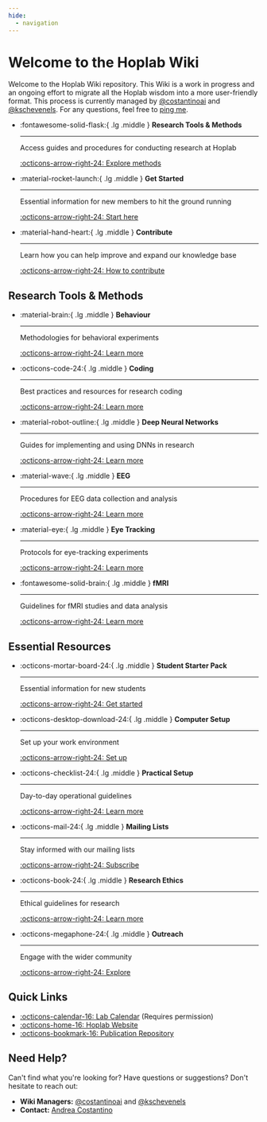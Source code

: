 ```yaml
---
hide:
  - navigation
---
```


# Welcome to the Hoplab Wiki

Welcome to the Hoplab Wiki repository. This Wiki is a work in progress and an ongoing effort to migrate all the Hoplab wisdom into a more user-friendly format. This process is currently managed by [@costantinoai](https://github.com/costantinoai) and [@kschevenels](https://github.com/kschevenels). For any questions, feel free to [ping me](mailto:andreaivan.costantino@kuleuven.be).

<div class="grid cards" markdown>

-   :fontawesome-solid-flask:{ .lg .middle } __Research Tools & Methods__

    ---

    Access guides and procedures for conducting research at Hoplab

    [:octicons-arrow-right-24: Explore methods](research-tools-methods.md)

-   :material-rocket-launch:{ .lg .middle } __Get Started__

    ---

    Essential information for new members to hit the ground running

    [:octicons-arrow-right-24: Start here](get-started/index.md)

-   :material-hand-heart:{ .lg .middle } __Contribute__

    ---

    Learn how you can help improve and expand our knowledge base

    [:octicons-arrow-right-24: How to contribute](contribute.md)

</div>

## Research Tools & Methods

<div class="grid cards" markdown>

-   :material-brain:{ .lg .middle } __Behaviour__

    ---
    
    Methodologies for behavioral experiments

    [:octicons-arrow-right-24: Learn more](research/behaviour/index.md)

-   :octicons-code-24:{ .lg .middle } __Coding__

    ---
    
    Best practices and resources for research coding

    [:octicons-arrow-right-24: Learn more](research/coding/index.md)

-   :material-robot-outline:{ .lg .middle } __Deep Neural Networks__

    ---
    
    Guides for implementing and using DNNs in research

    [:octicons-arrow-right-24: Learn more](research/dnn/index.md)

-   :material-wave:{ .lg .middle } __EEG__

    ---
    
    Procedures for EEG data collection and analysis

    [:octicons-arrow-right-24: Learn more](research/eeg/index.md)

-   :material-eye:{ .lg .middle } __Eye Tracking__

    ---
    
    Protocols for eye-tracking experiments

    [:octicons-arrow-right-24: Learn more](research/eyetracking/index.md)

-   :fontawesome-solid-brain:{ .lg .middle } __fMRI__

    ---
    
    Guidelines for fMRI studies and data analysis

    [:octicons-arrow-right-24: Learn more](research/fmri/index.md)

</div>

## Essential Resources

<div class="grid cards" markdown>

-   :octicons-mortar-board-24:{ .lg .middle } __Student Starter Pack__

    ---

    Essential information for new students

    [:octicons-arrow-right-24: Get started](get-started/student-starter-pack.md)

-   :octicons-desktop-download-24:{ .lg .middle } __Computer Setup__

    ---

    Set up your work environment

    [:octicons-arrow-right-24: Set up](get-started/computer-setup.md)

-   :octicons-checklist-24:{ .lg .middle } __Practical Setup__

    ---

    Day-to-day operational guidelines

    [:octicons-arrow-right-24: Learn more](get-started/practical-setup.md)

-   :octicons-mail-24:{ .lg .middle } __Mailing Lists__

    ---

    Stay informed with our mailing lists

    [:octicons-arrow-right-24: Subscribe](get-started/mailing-lists.md)

-   :octicons-book-24:{ .lg .middle } __Research Ethics__

    ---

    Ethical guidelines for research

    [:octicons-arrow-right-24: Learn more](research/ethics/index.md)

-   :octicons-megaphone-24:{ .lg .middle } __Outreach__

    ---

    Engage with the wider community

    [:octicons-arrow-right-24: Explore](outreach.md)

</div>

## Quick Links

- [:octicons-calendar-16: Lab Calendar](https://calendar.google.com/calendar/u/1/r?pli=1) (Requires permission)
- [:octicons-home-16: Hoplab Website](https://www.hoplab.be/)
- [:octicons-bookmark-16: Publication Repository](https://www.hoplab.be/publications/)

## Need Help?

Can't find what you're looking for? Have questions or suggestions? Don't hesitate to reach out:

- **Wiki Managers:** [@costantinoai](https://github.com/costantinoai) and [@kschevenels](https://github.com/kschevenels)
- **Contact:** [Andrea Costantino](mailto:andreaivan.costantino@kuleuven.be)
